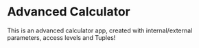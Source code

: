 # Advanced Calculator

This is an advanced calculator app, created with internal/external parameters, access levels and Tuples!
